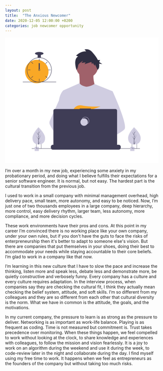 ```yaml
---
layout: post
title:  "The Anxious Newcomer"
date: 2020-12-05 12:00:00 +0200
categories: job newcomer opportunity
---
```


![Programming Activity](/images/posts/anxious-newcomer.png)

I’m over a month in my new job, experiencing some anxiety in my probationary period, and doing what I believe fulfills their expectations for a senior software engineer. It is normal, but not easy. The hardest part is the cultural transition from the previous job.

<!-- more -->

I used to work in a small company with minimal management overhead, high delivery pace, small team, more autonomy, and easy to be noticed. Now, I’m just one of two thousands employees in a large company, deep hierarchy, more control, easy delivery rhythm, larger team, less autonomy, more compliance, and more decision cycles.

These work environments have their pros and cons. At this point in my career I’m convinced there is no working place like your own company, under your own rules, but if you don't have the guts to face the risks of enterpreneurship then it's better to adapt to someone else's vision. But there are companies that put themselves in your shoes, doing their best to accommodate your needs while staying accountable to their core beliefs. I’m glad to work in a company like that now.

I’m learning in this new culture that I have to slow the pace and increase the thinking, listen more and speak less, debate less and demonstrate more, be quietly constructive and verbosely funny. Every company has a culture and every culture requires adaptation. In the interview process, when companies say they are checking the cultural fit, I think they actually mean checking the belief system, attitude, and soft skills. I’m so different from my colleagues and they are so different from each other that cultural diversity is the norm. What we have in common is the attitude, the goals, and the motivations.

In my current company, the pressure to learn is as strong as the pressure to deliver. Networking is as important as work-life balance. Playing is as frequent as coding. Time is not measured but commitment is. Trust takes precedence over monitoring. When these things happen, we feel compelled to work without looking at the clock, to share knowledge and experiences with colleagues, to follow the mission and vision fearlessly. It is a joy to work on an algorithm during the weekend and use it during the week, to code-review later in the night and collaborate during the day. I find myself using my free time to work. It happens when we feel as entrepreneurs as the founders of the company but without taking too much risks.